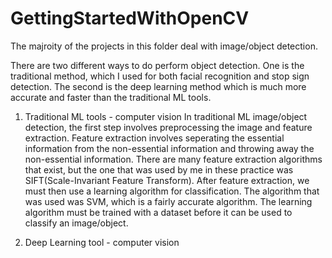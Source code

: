 # GettingStartedWithOpenCV
The majroity of the projects in this folder deal with image/object detection.

There are two different ways to do perform object detection. One is the traditional method, which I used for both facial recognition and stop sign detection. The second is the deep learning method which is much more accurate and faster than the traditional ML tools. 

1) Traditional ML tools - computer vision
In traditional ML image/object detection, the first step involves preprocessing the image and feature extraction. Feature extraction involves seperating the essential information from the non-essential information and throwing away the non-essential information. There are many feature extraction algorithms that exist, but the one that was used by me in these practice was SIFT(Scale-Invariant Feature Transform). After feature extraction, we must then use a learning algorithm for classification. The algorithm that was used was SVM, which is a fairly accurate algorithm. The learning algorithm must be trained with a dataset before it can be used to classify an image/object.

2) Deep Learning tool - computer vision


